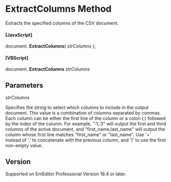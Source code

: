 # ExtractColumns Method

Extracts the specified columns of the CSV document.

#### \[JavaScript\]

document. **ExtractColumns**( _strColumns_ );

#### \[VBScript\]

document. **ExtractColumns** _strColumns_

## Parameters

_strColumns_

Specifies the string to select which columns to include in the output document. This value is a combination of columns separated by commas. Each column can be either the first line of the column or a colon (:) followed by the index of the
column. For example, ":1,:3" will output the first and third columns of the active document, and "first\_name,last\_name" will output the column whose first line matches "first\_name" or "last\_name". Use '+' instead of ',' to concatenate with the previous column, and '\|' to use the first non-empty value.

## Version

Supported on EmEditor Professional Version 18.4 or later.